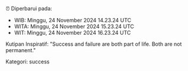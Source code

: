 ⏰ Diperbarui pada:
- WIB: Minggu, 24 November 2024 14.23.24 UTC
- WITA: Minggu, 24 November 2024 15.23.24 UTC
- WIT: Minggu, 24 November 2024 16.23.24 UTC

Kutipan Inspiratif:
"Success and failure are both part of life. Both are not permanent."


Kategori: success

